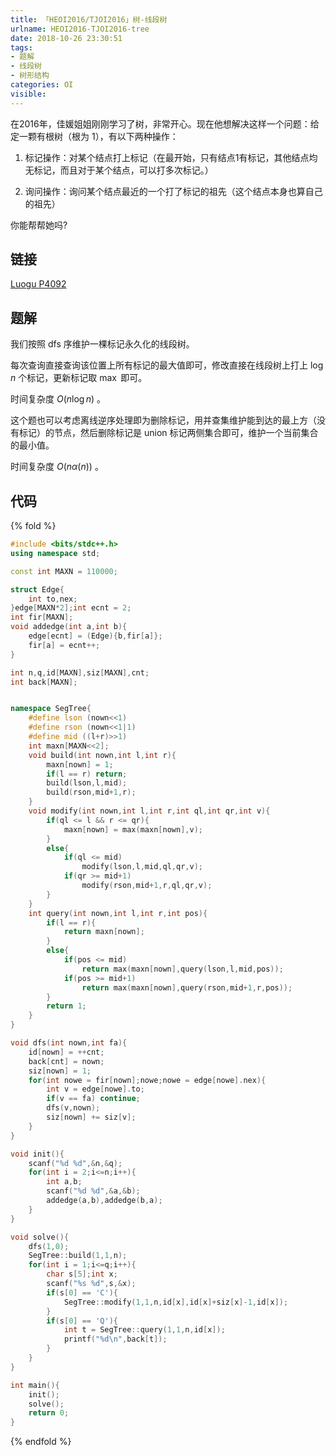 ```yaml
---
title: 「HEOI2016/TJOI2016」树-线段树
urlname: HEOI2016-TJOI2016-tree
date: 2018-10-26 23:30:51
tags:
- 题解
- 线段树
- 树形结构
categories: OI
visible:
---
```


在2016年，佳媛姐姐刚刚学习了树，非常开心。现在他想解决这样一个问题：给定一颗有根树（根为 $1$），有以下两种操作：

1. 标记操作：对某个结点打上标记（在最开始，只有结点1有标记，其他结点均无标记，而且对于某个结点，可以打多次标记。）

2. 询问操作：询问某个结点最近的一个打了标记的祖先（这个结点本身也算自己的祖先）

你能帮帮她吗?

<!-- more -->

## 链接

[Luogu P4092](https://www.luogu.org/problemnew/show/P4092)

## 题解

我们按照 dfs 序维护一棵标记永久化的线段树。

每次查询直接查询该位置上所有标记的最大值即可，修改直接在线段树上打上 $\log n$ 个标记，更新标记取 $\max$ 即可。

时间复杂度 $O(n \log n)$ 。

这个题也可以考虑离线逆序处理即为删除标记，用并查集维护能到达的最上方（没有标记）的节点，然后删除标记是 $\text{union}$ 标记两侧集合即可，维护一个当前集合的最小值。

时间复杂度 $O(n \alpha(n))$ 。

## 代码

{% fold %}

```cpp
#include <bits/stdc++.h>
using namespace std;

const int MAXN = 110000;

struct Edge{
    int to,nex;
}edge[MAXN*2];int ecnt = 2;
int fir[MAXN];
void addedge(int a,int b){
    edge[ecnt] = (Edge){b,fir[a]};
    fir[a] = ecnt++;
}

int n,q,id[MAXN],siz[MAXN],cnt;
int back[MAXN];


namespace SegTree{
    #define lson (nown<<1)
    #define rson (nown<<1|1)
    #define mid ((l+r)>>1)
    int maxn[MAXN<<2];
    void build(int nown,int l,int r){
        maxn[nown] = 1;
        if(l == r) return;
        build(lson,l,mid);
        build(rson,mid+1,r);
    }
    void modify(int nown,int l,int r,int ql,int qr,int v){
        if(ql <= l && r <= qr){
            maxn[nown] = max(maxn[nown],v);
        }
        else{
            if(ql <= mid)
                modify(lson,l,mid,ql,qr,v);
            if(qr >= mid+1)
                modify(rson,mid+1,r,ql,qr,v);
        }
    }
    int query(int nown,int l,int r,int pos){
        if(l == r){
            return maxn[nown];
        }
        else{
            if(pos <= mid)
                return max(maxn[nown],query(lson,l,mid,pos));
            if(pos >= mid+1)
                return max(maxn[nown],query(rson,mid+1,r,pos));
        }
        return 1;
    }
}

void dfs(int nown,int fa){
    id[nown] = ++cnt;
    back[cnt] = nown;
    siz[nown] = 1;
    for(int nowe = fir[nown];nowe;nowe = edge[nowe].nex){
        int v = edge[nowe].to;
        if(v == fa) continue;
        dfs(v,nown);
        siz[nown] += siz[v];
    }
}

void init(){
    scanf("%d %d",&n,&q);
    for(int i = 2;i<=n;i++){
        int a,b;
        scanf("%d %d",&a,&b);
        addedge(a,b),addedge(b,a);
    }
}

void solve(){
    dfs(1,0);
    SegTree::build(1,1,n);
    for(int i = 1;i<=q;i++){
        char s[5];int x;
        scanf("%s %d",s,&x);
        if(s[0] == 'C'){
            SegTree::modify(1,1,n,id[x],id[x]+siz[x]-1,id[x]);
        }
        if(s[0] == 'Q'){
            int t = SegTree::query(1,1,n,id[x]);
            printf("%d\n",back[t]);
        }
    }
}

int main(){
    init();
    solve();
    return 0;
}
```

{% endfold %}